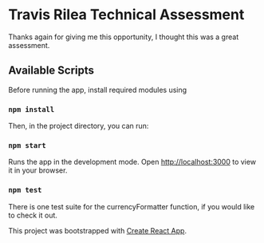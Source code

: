# Travis Rilea Technical Assessment

Thanks again for giving me this opportunity, I thought this was a great assessment.

## Available Scripts

Before running the app, install required modules using

### `npm install`

Then, in the project directory, you can run:

### `npm start`

Runs the app in the development mode.
Open [http://localhost:3000](http://localhost:3000) to view it in your browser.

### `npm test`

There is one test suite for the currencyFormatter function, if you would like to check it out.

This project was bootstrapped with [Create React App](https://github.com/facebook/create-react-app).
